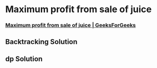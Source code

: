 # Maximum profit from sale of juice
### [Maximum profit from sale of juice | GeeksForGeeks](https://www.geeksforgeeks.org/maximum-profit-sale-wines/)
## Backtracking Solution

## dp Solution 
